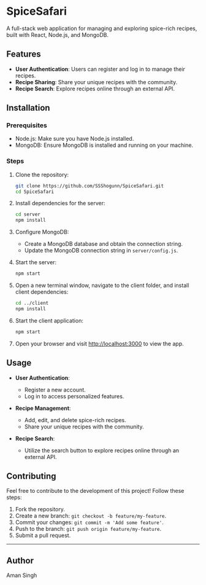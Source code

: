 # SpiceSafari

A full-stack web application for managing and exploring spice-rich recipes, built with React, Node.js, and MongoDB.

## Features

- **User Authentication**: Users can register and log in to manage their recipes.
- **Recipe Sharing**: Share your unique recipes with the community.
- **Recipe Search**: Explore recipes online through an external API.

## Installation

### Prerequisites
- Node.js: Make sure you have Node.js installed.
- MongoDB: Ensure MongoDB is installed and running on your machine.

### Steps
1. Clone the repository:

    ```bash
    git clone https://github.com/SSShogunn/SpiceSafari.git
    cd SpiceSafari
    ```

2. Install dependencies for the server:

    ```bash
    cd server
    npm install
    ```

3. Configure MongoDB:

    - Create a MongoDB database and obtain the connection string.
    - Update the MongoDB connection string in `server/config.js`.

4. Start the server:

    ```bash
    npm start
    ```

5. Open a new terminal window, navigate to the client folder, and install client dependencies:

    ```bash
    cd ../client
    npm install
    ```

6. Start the client application:

    ```bash
    npm start
    ```

7. Open your browser and visit [http://localhost:3000](http://localhost:3000) to view the app.

## Usage

- **User Authentication**:
  - Register a new account.
  - Log in to access personalized features.
  
- **Recipe Management**:
  - Add, edit, and delete spice-rich recipes.
  - Share your unique recipes with the community.

- **Recipe Search**:
  - Utilize the search button to explore recipes online through an external API.

## Contributing

Feel free to contribute to the development of this project! Follow these steps:

1. Fork the repository.
2. Create a new branch: `git checkout -b feature/my-feature`.
3. Commit your changes: `git commit -m 'Add some feature'`.
4. Push to the branch: `git push origin feature/my-feature`.
5. Submit a pull request.

---

## Author

Aman Singh
